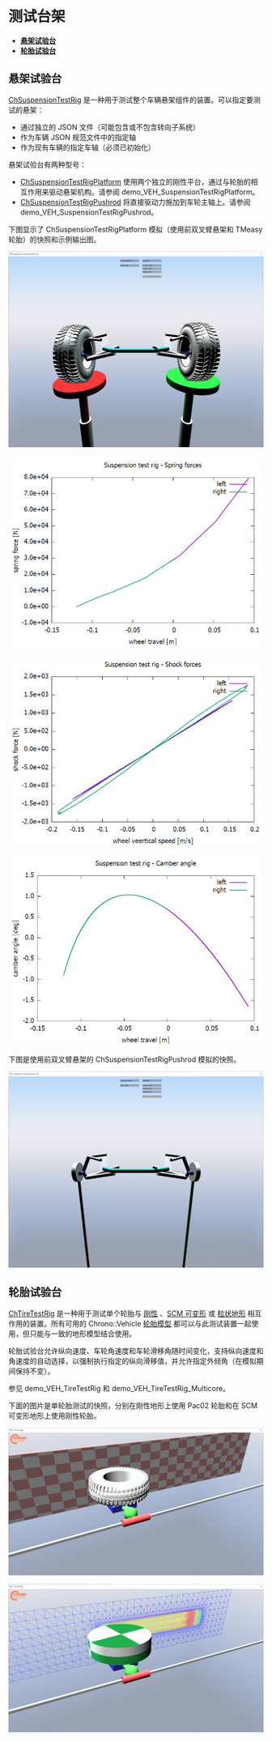 # 测试台架

- [__悬架试验台__](#four_wheel)
- [__轮胎试验台__](#two_wheel)

## 悬架试验台
[ChSuspensionTestRig](https://api.projectchrono.org/classchrono_1_1vehicle_1_1_ch_suspension_test_rig.html) 是一种用于测试整个车辆悬架组件的装置。可以指定要测试的悬架：

- 通过独立的 JSON 文件（可能包含或不包含转向子系统）
- 作为车辆 JSON 规范文件中的指定轴
- 作为现有车辆的指定车轴（必须已初始化）

悬架试验台有两种型号：

- [ChSuspensionTestRigPlatform](https://api.projectchrono.org/classchrono_1_1vehicle_1_1_ch_suspension_test_rig_platform.html) 使用两个独立的刚性平台，通过与轮胎的相互作用来驱动悬架机构。请参阅 demo_VEH_SuspensionTestRigPlatform。
- [ChSuspensionTestRigPushrod](https://api.projectchrono.org/classchrono_1_1vehicle_1_1_ch_suspension_test_rig_pushrod.html) 将直接驱动力施加到车轮主轴上。请参阅 demo_VEH_SuspensionTestRigPushrod。

下图显示了 ChSuspensionTestRigPlatform 模拟（使用前双叉臂悬架和 TMeasy 轮胎）的快照和示例输出图。

![](../img/chrono/susp_test_rig_platform.png)

![](../img/chrono/suspe_test_rig_plot1.png)

![](../img/chrono/suspe_test_rig_plot2.png)

![](../img/chrono/suspe_test_rig_plot3.png)

下图是使用前双叉臂悬架的 ChSuspensionTestRigPushrod 模拟的快照。

![](../img/chrono/susp_test_rig_pushrod.png)

## 轮胎试验台
[ChTireTestRig](https://api.projectchrono.org/classchrono_1_1vehicle_1_1_ch_tire_test_rig.html) 是一种用于测试单个轮胎与 [刚性](https://api.projectchrono.org/vehicle_terrain.html#vehicle_terrain_rigid) 、[SCM 可变形](https://api.projectchrono.org/vehicle_terrain.html#vehicle_terrain_scm) 或 [粒状地形](https://api.projectchrono.org/vehicle_terrain.html#vehicle_terrain_granular) 相互作用的装置。所有可用的 Chrono::Vehicle [轮胎模型](https://api.projectchrono.org/wheeled_tire.html) 都可以与此测试装置一起使用，但只能与一致的地形模型结合使用。

轮胎试验台允许纵向速度、车轮角速度和车轮滑移角随时间变化，支持纵向速度和角速度的自动选择，以强制执行指定的纵向滑移值，并允许指定外倾角（在模拟期间保持不变）。

参见 demo_VEH_TireTestRig 和 demo_VEH_TireTestRig_Multicore。

下面的图片是单轮胎测试的快照，分别在刚性地形上使用 Pac02 轮胎和在 SCM 可变形地形上使用刚性轮胎。

![](../img/chrono/tire_test_rig_rigid.png)

![](../img/chrono/tire_test_rig_SCM.png)


